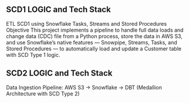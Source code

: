 ## SCD1 LOGIC and Tech Stack
ETL SCD1 using Snowflake Tasks, Streams and Stored Procedures Objective This project implements a pipeline to handle full data loads and change data (CDC) file from a Python process, store the data in AWS S3, and use Snowflake’s native features — Snowpipe, Streams, Tasks, and Stored Procedures — to automatically load and update a Customer table with SCD Type 1 logic.

## SCD2 LOGIC and Tech Stack
Data Ingestion Pipeline: AWS S3 → Snowflake → DBT (Medallion Architecture with SCD Type 2)
